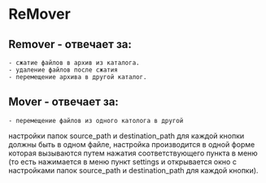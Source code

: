 # ReMover
## Remover - отвечает за:
    - сжатие файлов в архив из каталога. 
    - удаление файлов после сжатия 
    - перемещение архива в другой каталог.
## Mover - отвечает за: 
    - перемещение файлов из одного католога в другой

настройки папок source_path и destination_path для каждой кнопки должны быть в одном файле, 
настройка производится в одной форме которая вызываются путем нажатия соответствующего пункта в меню (то есть нажимается в меню пункт  settings и открывается окно с настройками папок source_path и destination_path для каждой кнопки).
